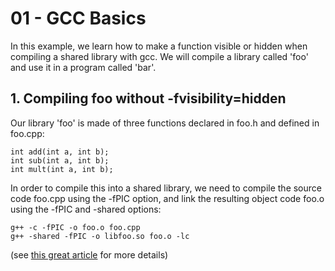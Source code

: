# 01 - GCC Basics

In this example, we learn how to make a function visible or hidden when compiling a
shared library with gcc. We will compile a library called 'foo' and use it in a
program called 'bar'.

## 1. Compiling foo without -fvisibility=hidden

Our library 'foo' is made of three functions declared in foo.h and defined in
foo.cpp:

```
int add(int a, int b);
int sub(int a, int b);
int mult(int a, int b);

```

In order to compile this into a shared library, we need to compile the source
code foo.cpp using the -fPIC option, and link the resulting object code foo.o
using the -fPIC and -shared options:

```
g++ -c -fPIC -o foo.o foo.cpp
g++ -shared -fPIC -o libfoo.so foo.o -lc
```

(see [this great
article](http://www.microhowto.info/howto/build_a_shared_library_using_gcc.html)
for more details)
